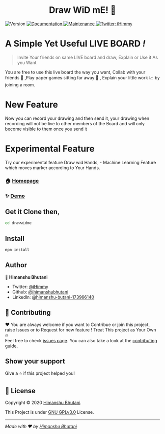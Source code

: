 <h1 align="center">Draw WiD mE! 👋</h1>
<p>
  <img alt="Version" src="https://img.shields.io/badge/version-1.0.0-blue.svg?cacheSeconds=2592000" />
  <a href="https://github.com/ihimanshubhutani/drawWidMe#readme" target="_blank">
    <img alt="Documentation" src="https://img.shields.io/badge/documentation-yes-brightgreen.svg" />
  </a>
  <a href="https://github.com/ihimanshubhutani/drawWidMe/graphs/commit-activity" target="_blank">
    <img alt="Maintenance" src="https://img.shields.io/badge/Maintained%3F-yes-green.svg" />
  </a>
  
  <a href="https://twitter.com/iHimmy" target="_blank">
    <img alt="Twitter: iHimmy" src="https://img.shields.io/twitter/follow/iHimmy.svg?style=social" />
  </a>
</p>

# A Simple Yet Useful LIVE BOARD _!_ 

> Invite Your friends on same LIVE board and draw, Explain or Use it As you Want

You are free to use this live board the way you want, Collab with your friends :couple: ,Play paper games sitting far away :game_die: , Explain your little work :chart_with_upwards_trend: by joining a room.

# New Feature 

Now you can record your drawing and then send it, your drawing when recording will not be live to other members of the Board and will only become visible to them once you send it 

# Experimental Feature 

Try our experimental feature Draw wid Hands, - Machine Learning Feature which moves marker according to Your Hands.

### 🏠 [Homepage](http://drawwidme.herokuapp.com)

### ✨ [Demo](http://drawwidme.herokuapp.com/demo/user)

## Get it Clone then,

```sh
cd drawwidme
```

## Install

```sh
npm install
```

## Author

👤 **Himanshu Bhutani**

* Twitter: [@iHimmy](https://twitter.com/iHimmy)
* Github: [@ihimanshubhutani](https://github.com/ihimanshubhutani)
* LinkedIn: [@himanshu-butani-173966140](https://linkedin.com/in/himanshu-butani-173966140)

## 🤝 Contributing

❤️ You are always welcome if you want to Contribue or join this project, raise Issues or to Request for new feature ! Treat This project as Your Own :fire: <br />Feel free to check [issues page](https://github.com/ihimanshubhutani/drawWidMe/issues). You can also take a look at the [contributing guide](https://github.com/ihimanshubhutani/drawWidMe/blob/master/CONTRIBUTING.md).

## Show your support

Give a ⭐️ if this project helped you!

## 📝 License

Copyright © 2020 [Himanshu Bhutani](https://github.com/ihimanshubhutani).<br />

This Project is under [GNU GPLv3.0](https://github.com/ihimanshubhutani/drawWidMe/blob/master/LICENSE) License. 

***
_Made with ❤️ by [Himanshu Bhutani](https://github.com/ihimanshubhutani)_
